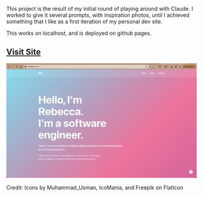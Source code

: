 This project is the result of my initial round of playing around with Claude. I worked to give it several prompts, with inspiration photos, until I achieved something that I like as a first iteration of my personal dev site.

This works on localhost, and is deployed on github pages.

## [Visit Site](https://rweir4.github.io/portfolio_site/)

![HomePage Preview](./homepage-preview.png)

Credit: Icons by Muhammad_Usman, IcoMania, and  Freepik on FlatIcon
